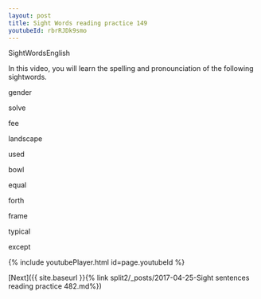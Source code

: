 ```yaml
---
layout: post
title: Sight Words reading practice 149
youtubeId: rbrRJDk9smo
---
```

 
 
SightWordsEnglish

In this video, you will learn the spelling and pronounciation of the following sightwords.

gender

solve

fee

landscape

used

bowl

equal

forth

frame

typical

except

 
{% include youtubePlayer.html id=page.youtubeId %}
 
 

[Next]({{ site.baseurl }}{% link  split2/_posts/2017-04-25-Sight sentences reading practice 482.md%})
 
